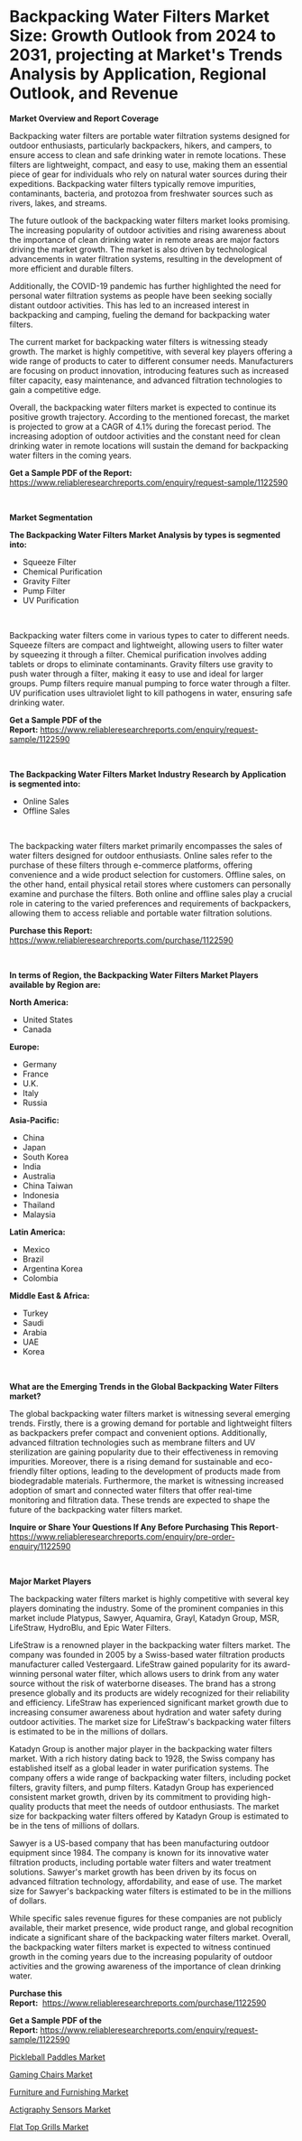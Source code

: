 <p><h1>Backpacking Water Filters Market Size: Growth Outlook from 2024 to 2031, projecting at Market's Trends Analysis by Application, Regional Outlook, and Revenue</h1></p><p><strong>Market Overview and Report Coverage</strong></p>
<p><p>Backpacking water filters are portable water filtration systems designed for outdoor enthusiasts, particularly backpackers, hikers, and campers, to ensure access to clean and safe drinking water in remote locations. These filters are lightweight, compact, and easy to use, making them an essential piece of gear for individuals who rely on natural water sources during their expeditions. Backpacking water filters typically remove impurities, contaminants, bacteria, and protozoa from freshwater sources such as rivers, lakes, and streams.</p><p>The future outlook of the backpacking water filters market looks promising. The increasing popularity of outdoor activities and rising awareness about the importance of clean drinking water in remote areas are major factors driving the market growth. The market is also driven by technological advancements in water filtration systems, resulting in the development of more efficient and durable filters.</p><p>Additionally, the COVID-19 pandemic has further highlighted the need for personal water filtration systems as people have been seeking socially distant outdoor activities. This has led to an increased interest in backpacking and camping, fueling the demand for backpacking water filters.</p><p>The current market for backpacking water filters is witnessing steady growth. The market is highly competitive, with several key players offering a wide range of products to cater to different consumer needs. Manufacturers are focusing on product innovation, introducing features such as increased filter capacity, easy maintenance, and advanced filtration technologies to gain a competitive edge.</p><p>Overall, the backpacking water filters market is expected to continue its positive growth trajectory. According to the mentioned forecast, the market is projected to grow at a CAGR of 4.1% during the forecast period. The increasing adoption of outdoor activities and the constant need for clean drinking water in remote locations will sustain the demand for backpacking water filters in the coming years.</p></p>
<p><strong>Get a Sample PDF of the Report:</strong> <a href="https://www.reliableresearchreports.com/enquiry/request-sample/1122590">https://www.reliableresearchreports.com/enquiry/request-sample/1122590</a></p>
<p>&nbsp;</p>
<p><strong>Market Segmentation</strong></p>
<p><strong>The Backpacking Water Filters Market Analysis by types is segmented into:</strong></p>
<p><ul><li>Squeeze Filter</li><li>Chemical Purification</li><li>Gravity Filter</li><li>Pump Filter</li><li>UV Purification</li></ul></p>
<p>&nbsp;</p>
<p><p>Backpacking water filters come in various types to cater to different needs. Squeeze filters are compact and lightweight, allowing users to filter water by squeezing it through a filter. Chemical purification involves adding tablets or drops to eliminate contaminants. Gravity filters use gravity to push water through a filter, making it easy to use and ideal for larger groups. Pump filters require manual pumping to force water through a filter. UV purification uses ultraviolet light to kill pathogens in water, ensuring safe drinking water.</p></p>
<p><strong>Get a Sample PDF of the Report:</strong>&nbsp;<a href="https://www.reliableresearchreports.com/enquiry/request-sample/1122590">https://www.reliableresearchreports.com/enquiry/request-sample/1122590</a></p>
<p>&nbsp;</p>
<p><strong>The Backpacking Water Filters Market Industry Research by Application is segmented into:</strong></p>
<p><ul><li>Online Sales</li><li>Offline Sales</li></ul></p>
<p>&nbsp;</p>
<p><p>The backpacking water filters market primarily encompasses the sales of water filters designed for outdoor enthusiasts. Online sales refer to the purchase of these filters through e-commerce platforms, offering convenience and a wide product selection for customers. Offline sales, on the other hand, entail physical retail stores where customers can personally examine and purchase the filters. Both online and offline sales play a crucial role in catering to the varied preferences and requirements of backpackers, allowing them to access reliable and portable water filtration solutions.</p></p>
<p><strong>Purchase this Report:</strong>&nbsp; <a href="https://www.reliableresearchreports.com/purchase/1122590">https://www.reliableresearchreports.com/purchase/1122590</a></p>
<p>&nbsp;</p>
<p><strong>In terms of Region, the Backpacking Water Filters Market Players available by Region are:</strong></p>
<p>
    <p> <strong> North America: </strong>
        <ul>
            <li>United States</li>
            <li>Canada</li>
        </ul>
        </p> 
    <p> <strong> Europe: </strong>
        <ul>
            <li>Germany</li>
            <li>France</li>
            <li>U.K.</li>
            <li>Italy</li>
            <li>Russia</li>
        </ul>
        </p> 
    <p> <strong> Asia-Pacific: </strong>
        <ul>
            <li>China</li>
            <li>Japan</li>
            <li>South Korea</li>
            <li>India</li>
            <li>Australia</li>
            <li>China Taiwan</li>
            <li>Indonesia</li>
            <li>Thailand</li>
            <li>Malaysia</li>
        </ul>
        </p> 
    <p> <strong> Latin America: </strong>
        <ul>
            <li>Mexico</li>
            <li>Brazil</li>
            <li>Argentina Korea</li>
            <li>Colombia</li>
        </ul>
        </p> 
    <p> <strong> Middle East & Africa: </strong>
        <ul>
            <li>Turkey</li>
            <li>Saudi</li>
            <li>Arabia</li>
            <li>UAE</li>
            <li>Korea</li>
        </ul>
    </p>
    </p>
<p>&nbsp;</p>
<p><strong>What are the Emerging Trends in the Global Backpacking Water Filters market?</strong></p>
<p><p>The global backpacking water filters market is witnessing several emerging trends. Firstly, there is a growing demand for portable and lightweight filters as backpackers prefer compact and convenient options. Additionally, advanced filtration technologies such as membrane filters and UV sterilization are gaining popularity due to their effectiveness in removing impurities. Moreover, there is a rising demand for sustainable and eco-friendly filter options, leading to the development of products made from biodegradable materials. Furthermore, the market is witnessing increased adoption of smart and connected water filters that offer real-time monitoring and filtration data. These trends are expected to shape the future of the backpacking water filters market.</p></p>
<p><strong>Inquire or Share Your Questions If Any Before Purchasing This Report</strong>- <a href="https://www.reliableresearchreports.com/enquiry/pre-order-enquiry/1122590">https://www.reliableresearchreports.com/enquiry/pre-order-enquiry/1122590</a></p>
<p>&nbsp;</p>
<p><strong>Major Market Players</strong></p>
<p><p>The backpacking water filters market is highly competitive with several key players dominating the industry. Some of the prominent companies in this market include Platypus, Sawyer, Aquamira, Grayl, Katadyn Group, MSR, LifeStraw, HydroBlu, and Epic Water Filters.</p><p>LifeStraw is a renowned player in the backpacking water filters market. The company was founded in 2005 by a Swiss-based water filtration products manufacturer called Vestergaard. LifeStraw gained popularity for its award-winning personal water filter, which allows users to drink from any water source without the risk of waterborne diseases. The brand has a strong presence globally and its products are widely recognized for their reliability and efficiency. LifeStraw has experienced significant market growth due to increasing consumer awareness about hydration and water safety during outdoor activities. The market size for LifeStraw's backpacking water filters is estimated to be in the millions of dollars.</p><p>Katadyn Group is another major player in the backpacking water filters market. With a rich history dating back to 1928, the Swiss company has established itself as a global leader in water purification systems. The company offers a wide range of backpacking water filters, including pocket filters, gravity filters, and pump filters. Katadyn Group has experienced consistent market growth, driven by its commitment to providing high-quality products that meet the needs of outdoor enthusiasts. The market size for backpacking water filters offered by Katadyn Group is estimated to be in the tens of millions of dollars.</p><p>Sawyer is a US-based company that has been manufacturing outdoor equipment since 1984. The company is known for its innovative water filtration products, including portable water filters and water treatment solutions. Sawyer's market growth has been driven by its focus on advanced filtration technology, affordability, and ease of use. The market size for Sawyer's backpacking water filters is estimated to be in the millions of dollars.</p><p>While specific sales revenue figures for these companies are not publicly available, their market presence, wide product range, and global recognition indicate a significant share of the backpacking water filters market. Overall, the backpacking water filters market is expected to witness continued growth in the coming years due to the increasing popularity of outdoor activities and the growing awareness of the importance of clean drinking water.</p></p>
<p><strong>Purchase this Report:</strong>&nbsp;&nbsp;<a href="https://www.reliableresearchreports.com/purchase/1122590">https://www.reliableresearchreports.com/purchase/1122590</a></p>
<p></p>
<p><strong>Get a Sample PDF of the Report:</strong>&nbsp;<a href="https://www.reliableresearchreports.com/enquiry/request-sample/1122590">https://www.reliableresearchreports.com/enquiry/request-sample/1122590</a></p>
<p><p><a href="https://github.com/rahu1503/Market-Research-Report-List-2/blob/main/pickleball-paddles-market.md">Pickleball Paddles Market</a></p><p><a href="https://github.com/gshchiplitsov/Market-Research-Report-List-2/blob/main/gaming-chairs-market.md">Gaming Chairs Market</a></p><p><a href="https://github.com/ambrozg/Market-Research-Report-List-2/blob/main/furniture-and-furnishing-market.md">Furniture and Furnishing Market</a></p><p><a href="https://github.com/rahu1501/Market-Research-Report-List-2/blob/main/actigraphy-sensors-market.md">Actigraphy Sensors Market</a></p><p><a href="https://github.com/rahu1502/Market-Research-Report-List-2/blob/main/flat-top-grills-market.md">Flat Top Grills Market</a></p></p>